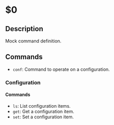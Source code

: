$0
==

## Description

Mock command definition.

## Commands

* `conf`: Command to operate on a configuration.

### Configuration

#### Commands

* `ls`: List configuration items.
* `get`: Get a configuration item.
* `set`: Set a configuration item.
